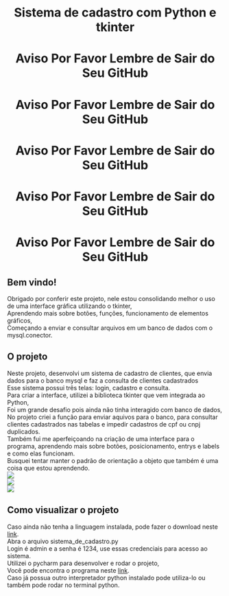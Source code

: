 <h1 align="center">Sistema de cadastro com Python e tkinter</h1>
<h1 align="center">Aviso Por Favor Lembre de Sair do Seu GitHub</h1>
<h1 align="center">Aviso Por Favor Lembre de Sair do Seu GitHub</h1>
<h1 align="center">Aviso Por Favor Lembre de Sair do Seu GitHub</h1>
<h1 align="center">Aviso Por Favor Lembre de Sair do Seu GitHub</h1>
<h1 align="center">Aviso Por Favor Lembre de Sair do Seu GitHub</h1>


<h2>Bem vindo!</h2>
Obrigado por conferir este projeto, nele estou consolidando melhor o uso de uma interface gráfica utilizando o tkinter,<br>
Aprendendo mais sobre botões, funções, funcionamento de elementos gráficos, <br>
Começando a enviar e consultar arquivos em um banco de dados com o mysql.conector.<br>



<h2>O projeto</h2>
Neste projeto, desenvolvi um sistema de cadastro de clientes, que envia dados para o banco mysql e faz a consulta de clientes cadastrados <br>
Esse sistema possui três telas: login, cadastro e consulta.<br>
Para criar a interface, utilizei a biblioteca tkinter que vem integrada ao Python,<br>
Foi um grande desafio pois ainda não tinha interagido com banco de dados,<br>
No projeto criei a função para enviar aquivos para o banco, para consultar clientes cadastrados nas tabelas e impedir cadastros de cpf ou cnpj duplicados. <br>
Também fui me aperfeiçoando na criação de uma interface para o programa, aprendendo mais sobre botões, posicionamento, entrys e labels e como elas funcionam.<br>
Busquei tentar manter o padrão de orientação a objeto que também é uma coisa que estou aprendendo.<br>
<img src="https://github.com/brunorodriguesdias/sistema_de_cadastro/blob/master/tela_login.jpg"><br>
<img src="https://github.com/brunorodriguesdias/sistema_de_cadastro/blob/master/tela_cadastro.jpg"><br>
<img src="https://github.com/brunorodriguesdias/sistema_de_cadastro/blob/master/tela_consulta.jpg"><br>

<h2>Como visualizar o projeto</h2>
Caso ainda não tenha a linguagem instalada, pode fazer o download neste <a href="https://www.python.org/downloads/release/python-385/">link</a>.<br>
Abra o arquivo sistema_de_cadastro.py<br>
Login é admin e a senha é 1234, use essas credenciais para acesso ao sistema.<br>
Utilizei o pycharm para desenvolver e rodar o projeto,<br>
Você pode encontra o programa neste <a href="https://www.jetbrains.com/pt-br/pycharm/download/#section=windows">link</a>.<br>
Caso já possua outro interpretador python instalado pode utiliza-lo ou também pode rodar no terminal python.
